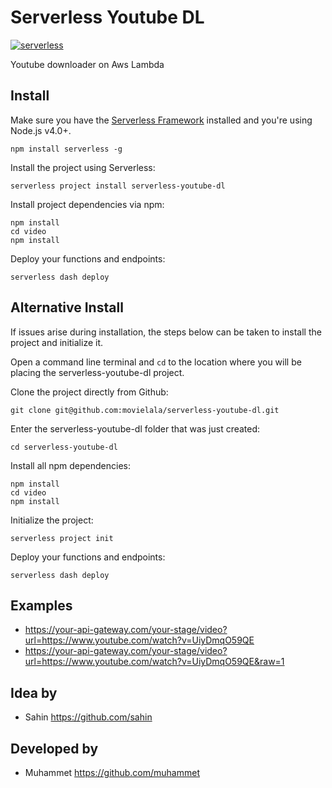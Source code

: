 # Serverless Youtube DL

[![serverless](http://public.serverless.com/badges/v3.svg)](http://www.serverless.com)

Youtube downloader on Aws Lambda

## Install

Make sure you have the [Serverless Framework](http://www.serverless.com) installed and you're using Node.js v4.0+.
```
npm install serverless -g
```

Install the project using Serverless:
```
serverless project install serverless-youtube-dl
```

Install project dependencies via npm:
```
npm install
cd video
npm install
```

Deploy your functions and endpoints:
```
serverless dash deploy
```

## Alternative Install

If issues arise during installation, the steps below can be taken to install the project and initialize it.

Open a command line terminal and `cd` to the location where you will be placing the serverless-youtube-dl project.

Clone the project directly from Github:

```
git clone git@github.com:movielala/serverless-youtube-dl.git
```

Enter the serverless-youtube-dl folder that was just created:
```
cd serverless-youtube-dl
```

Install all npm dependencies:
```
npm install
cd video
npm install
```

Initialize the project:
```
serverless project init
```

Deploy your functions and endpoints:
```
serverless dash deploy
```

## Examples

* https://your-api-gateway.com/your-stage/video?url=https://www.youtube.com/watch?v=UiyDmqO59QE
* https://your-api-gateway.com/your-stage/video?url=https://www.youtube.com/watch?v=UiyDmqO59QE&raw=1


## Idea by
* Sahin https://github.com/sahin

## Developed by
* Muhammet https://github.com/muhammet
